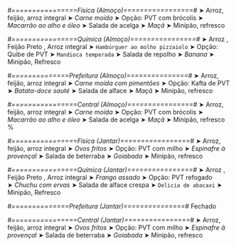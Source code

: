 
*#================Física (Almoço)=================#*
➤ Arroz, feijão, arroz integral
➤ *Carne moída*
➤ Opção: PVT com brócolis
➤ *Macarrão ao alho e óleo*
➤ Salada de acelga
➤ *Maçã*
➤ Minipão, refresco

*#================Química (Almoço)================#*
➤ Arroz ,  Feijão Preto ,  Arroz integral
➤ `Hambúrguer ao molho pizzaiolo`
➤ Opção: Quibe de PVT
➤ `Mandioca temperada`
➤ Salada de repolho
➤ *Banana*
➤ Minipão, Refresco

*#==============Prefeitura (Almoço)===============#*
➤ Arroz, feijão, arroz integral
➤ *Carne moída com pimentões*
➤ Opção: Kafta de PVT
➤ *Batata-doce sauté*
➤ Salada de alface
➤ *Maçã*
➤ Minipão, refresco

*#================Central (Almoço)================#*
➤ Arroz, feijão, arroz integral
➤ *Carne moída*
➤ Opção: PVT com brócolis
➤ *Macarrão ao alho e óleo*
➤ Salada de acelga
➤ *Maçã*
➤ Minipão, refresco
%

*#================Física (Jantar)=================#*
➤ Arroz, feijão, arroz integral
➤ *Ovos fritos*
➤ Opção: PVT com milho
➤ *Espinafre à provençal*
➤ Salada de beterraba
➤ *Goiabada*
➤ Minipão, refresco

*#================Química (Jantar)================#*
➤ Arroz ,  Feijão Preto ,  Arroz integral
➤ *Frango assado*
➤ Opção: PVT refogado  
➤ *Chuchu com ervas*
➤ Salada de alface crespa 
➤ `Delicia de abacaxi`
➤ Minipão, Refresco

*#==============Prefeitura (Jantar)===============#*
Fechado

*#================Central (Jantar)================#*
➤ Arroz, feijão, arroz integral
➤ *Ovos fritos*
➤ Opção: PVT com milho
➤ *Espinafre à provençal*
➤ Salada de beterraba
➤ *Goiabada*
➤ Minipão, refresco
